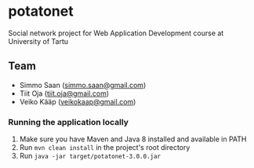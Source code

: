 # potatonet
Social network project for Web Application Development course at University of Tartu

## Team
* Simmo Saan (simmo.saan@gmail.com)
* Tiit Oja (tiit.oja@gmail.com)
* Veiko Kääp (veikokaap@gmail.com)

### Running the application locally
1. Make sure you have Maven and Java 8 installed and available in PATH
2. Run `mvn clean install` in the project's root directory
3. Run `java -jar target/potatonet-3.0.0.jar`